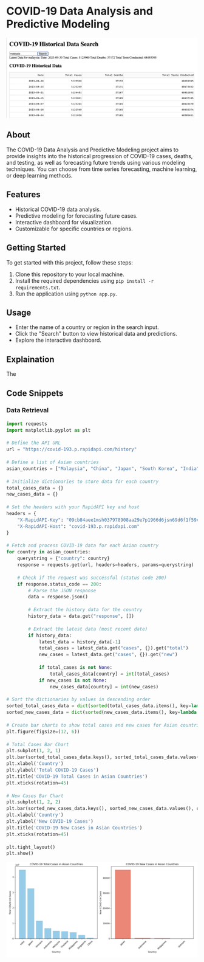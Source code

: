 # COVID-19 Data Analysis and Predictive Modeling

<img src="https://github.com/Jung028/covid/blob/main/Search-Data.png?raw=true" alt="Graph0" width="900"/>

## About

The COVID-19 Data Analysis and Predictive Modeling project aims to provide insights into the historical progression of COVID-19 cases, deaths, and testing, as well as forecasting future trends using various modeling techniques. You can choose from time series forecasting, machine learning, or deep learning methods.

## Features

- Historical COVID-19 data analysis.
- Predictive modeling for forecasting future cases.
- Interactive dashboard for visualization.
- Customizable for specific countries or regions.

## Getting Started

To get started with this project, follow these steps:

1. Clone this repository to your local machine.
2. Install the required dependencies using `pip install -r requirements.txt`.
3. Run the application using `python app.py`.

## Usage

- Enter the name of a country or region in the search input.
- Click the "Search" button to view historical data and predictions.
- Explore the interactive dashboard.


## Explaination 
The




## Code Snippets

### Data Retrieval

```python
import requests
import matplotlib.pyplot as plt

# Define the API URL
url = "https://covid-193.p.rapidapi.com/history"

# Define a list of Asian countries
asian_countries = ["Malaysia", "China", "Japan", "South Korea", "India", "Thailand", "Vietnam", "Singapore", "Indonesia", "Philippines"]

# Initialize dictionaries to store data for each country
total_cases_data = {}
new_cases_data = {}

# Set the headers with your RapidAPI key and host
headers = {
    "X-RapidAPI-Key": "09cb84aee1msh037978908aa29e7p1966d6jsn69d6f1f59c6a",
    "X-RapidAPI-Host": "covid-193.p.rapidapi.com"
}

# Fetch and process COVID-19 data for each Asian country
for country in asian_countries:
    querystring = {"country": country}
    response = requests.get(url, headers=headers, params=querystring)
    
    # Check if the request was successful (status code 200)
    if response.status_code == 200:
        # Parse the JSON response
        data = response.json()
        
        # Extract the history data for the country
        history_data = data.get("response", [])
        
        # Extract the latest data (most recent date)
        if history_data:
            latest_data = history_data[-1]
            total_cases = latest_data.get("cases", {}).get("total")
            new_cases = latest_data.get("cases", {}).get("new")
            
            if total_cases is not None:
                total_cases_data[country] = int(total_cases)
            if new_cases is not None:
                new_cases_data[country] = int(new_cases)

# Sort the dictionaries by values in descending order
sorted_total_cases_data = dict(sorted(total_cases_data.items(), key=lambda item: item[1], reverse=True))
sorted_new_cases_data = dict(sorted(new_cases_data.items(), key=lambda item: item[1], reverse=True))

# Create bar charts to show total cases and new cases for Asian countries
plt.figure(figsize=(12, 6))

# Total Cases Bar Chart
plt.subplot(1, 2, 1)
plt.bar(sorted_total_cases_data.keys(), sorted_total_cases_data.values(), color='skyblue')
plt.xlabel('Country')
plt.ylabel('Total COVID-19 Cases')
plt.title('COVID-19 Total Cases in Asian Countries')
plt.xticks(rotation=45)

# New Cases Bar Chart
plt.subplot(1, 2, 2)
plt.bar(sorted_new_cases_data.keys(), sorted_new_cases_data.values(), color='salmon')
plt.xlabel('Country')
plt.ylabel('New COVID-19 Cases')
plt.title('COVID-19 New Cases in Asian Countries')
plt.xticks(rotation=45)

plt.tight_layout()
plt.show()

```
<img src="https://github.com/Jung028/covid/blob/main/covid-asian.png?raw=true" alt="Graph1" width="900"/>




